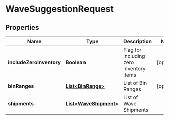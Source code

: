 
# WaveSuggestionRequest

## Properties
Name | Type | Description | Notes
------------ | ------------- | ------------- | -------------
**includeZeroInventory** | **Boolean** | Flag for including zero inventory items |  [optional]
**binRanges** | [**List&lt;BinRange&gt;**](BinRange.md) | List of Bin Ranges |  [optional]
**shipments** | [**List&lt;WaveShipment&gt;**](WaveShipment.md) | List of Wave Shipments | 



